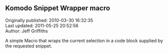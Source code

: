 ## Komodo Snippet Wrapper macro  
Originally published: 2010-03-30 16:32:35  
Last updated: 2011-05-25 20:52:56  
Author: Jeff Griffiths  
  
A simple Macro that wraps the current selection in a code block supplied by the requested snippet.